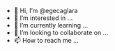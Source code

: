 - 👋 Hi, I’m @egecaglara
- 👀 I’m interested in ...
- 🌱 I’m currently learning ...
- 💞️ I’m looking to collaborate on ...
- 📫 How to reach me ...

<!---
egecaglara/egecaglara is a ✨ special ✨ repository because its `README.md` (this file) appears on your GitHub profile.
You can click the Preview link to take a look at your changes.<<<<
--->
